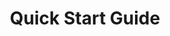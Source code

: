 ---
title: "Quick Start Guide"
linkTitle: "Quick Start Guide"
weight: 3
menu: false
type: docs
manualLink: "/#start"
---